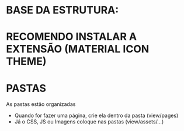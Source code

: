 # BASE DA ESTRUTURA:
<?php 
    $tituloPagina = ''; // Definir o título da página
    $cssPagina = []; //Colocar o arquivo .css (exemplo: 'ONG/cadastro.css')
    require_once '../../components/header.php';
?>
<!-- COMEÇAR SEU CÓDIGO AQUI -->


<?php
    $jsPagina = []; //Colocar o arquivo .js (exemplo: 'ONG/cadastro.js')
    require_once '../../components/footer.php';
?>



# RECOMENDO INSTALAR A EXTENSÃO (MATERIAL ICON THEME)



# PASTAS
As pastas estão organizadas

- Quando for fazer uma página, crie ela dentro da pasta (view/pages)
- Já o CSS, JS ou Imagens coloque nas pastas (view/assets/...)
